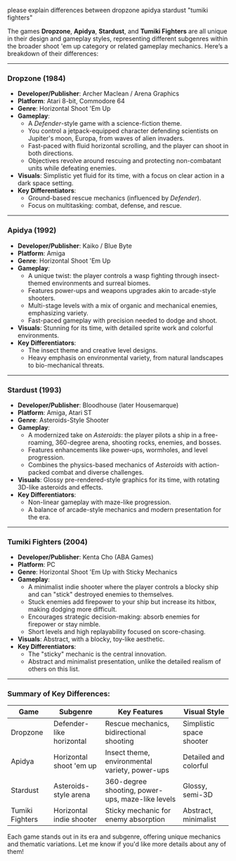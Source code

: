 please explain differences between dropzone apidya stardust "tumiki fighters"

The games **Dropzone**, **Apidya**, **Stardust**, and **Tumiki Fighters** are all unique in their design and gameplay styles, representing different subgenres within the broader shoot 'em up category or related gameplay mechanics. Here’s a breakdown of their differences:

---

### **Dropzone (1984)**
- **Developer/Publisher**: Archer Maclean / Arena Graphics
- **Platform**: Atari 8-bit, Commodore 64
- **Genre**: Horizontal Shoot 'Em Up
- **Gameplay**:
  - A *Defender*-style game with a science-fiction theme.
  - You control a jetpack-equipped character defending scientists on Jupiter's moon, Europa, from waves of alien invaders.
  - Fast-paced with fluid horizontal scrolling, and the player can shoot in both directions.
  - Objectives revolve around rescuing and protecting non-combatant units while defeating enemies.
- **Visuals**: Simplistic yet fluid for its time, with a focus on clear action in a dark space setting.
- **Key Differentiators**:
  - Ground-based rescue mechanics (influenced by *Defender*).
  - Focus on multitasking: combat, defense, and rescue.

---

### **Apidya (1992)**
- **Developer/Publisher**: Kaiko / Blue Byte
- **Platform**: Amiga
- **Genre**: Horizontal Shoot 'Em Up
- **Gameplay**:
  - A unique twist: the player controls a wasp fighting through insect-themed environments and surreal biomes.
  - Features power-ups and weapons upgrades akin to arcade-style shooters.
  - Multi-stage levels with a mix of organic and mechanical enemies, emphasizing variety.
  - Fast-paced gameplay with precision needed to dodge and shoot.
- **Visuals**: Stunning for its time, with detailed sprite work and colorful environments.
- **Key Differentiators**:
  - The insect theme and creative level designs.
  - Heavy emphasis on environmental variety, from natural landscapes to bio-mechanical threats.

---

### **Stardust (1993)**
- **Developer/Publisher**: Bloodhouse (later Housemarque)
- **Platform**: Amiga, Atari ST
- **Genre**: Asteroids-Style Shooter
- **Gameplay**:
  - A modernized take on *Asteroids*: the player pilots a ship in a free-roaming, 360-degree arena, shooting rocks, enemies, and bosses.
  - Features enhancements like power-ups, wormholes, and level progression.
  - Combines the physics-based mechanics of *Asteroids* with action-packed combat and diverse challenges.
- **Visuals**: Glossy pre-rendered-style graphics for its time, with rotating 3D-like asteroids and effects.
- **Key Differentiators**:
  - Non-linear gameplay with maze-like progression.
  - A balance of arcade-style mechanics and modern presentation for the era.

---

### **Tumiki Fighters (2004)**
- **Developer/Publisher**: Kenta Cho (ABA Games)
- **Platform**: PC
- **Genre**: Horizontal Shoot 'Em Up with Sticky Mechanics
- **Gameplay**:
  - A minimalist indie shooter where the player controls a blocky ship and can "stick" destroyed enemies to themselves.
  - Stuck enemies add firepower to your ship but increase its hitbox, making dodging more difficult.
  - Encourages strategic decision-making: absorb enemies for firepower or stay nimble.
  - Short levels and high replayability focused on score-chasing.
- **Visuals**: Abstract, with a blocky, toy-like aesthetic.
- **Key Differentiators**:
  - The "sticky" mechanic is the central innovation.
  - Abstract and minimalist presentation, unlike the detailed realism of others on this list.

---

### **Summary of Key Differences**:
| **Game**         | **Subgenre**                 | **Key Features**                                   | **Visual Style**            |
|-------------------|------------------------------|---------------------------------------------------|-----------------------------|
| Dropzone          | Defender-like horizontal    | Rescue mechanics, bidirectional shooting         | Simplistic space shooter    |
| Apidya            | Horizontal shoot 'em up     | Insect theme, environmental variety, power-ups   | Detailed and colorful       |
| Stardust          | Asteroids-style arena       | 360-degree shooting, power-ups, maze-like levels | Glossy, semi-3D             |
| Tumiki Fighters   | Horizontal indie shooter    | Sticky mechanic for enemy absorption             | Abstract, minimalist        |

Each game stands out in its era and subgenre, offering unique mechanics and thematic variations. Let me know if you'd like more details about any of them!
